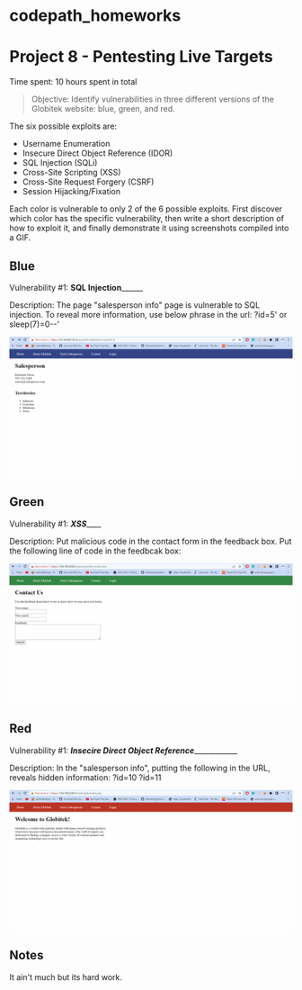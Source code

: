 # codepath_homeworks
# Project 8 - Pentesting Live Targets

Time spent: 10 hours spent in total

> Objective: Identify vulnerabilities in three different versions of the Globitek website: blue, green, and red.

The six possible exploits are:

* Username Enumeration
* Insecure Direct Object Reference (IDOR)
* SQL Injection (SQLi)
* Cross-Site Scripting (XSS)
* Cross-Site Request Forgery (CSRF)
* Session Hijacking/Fixation

Each color is vulnerable to only 2 of the 6 possible exploits. First discover which color has the specific vulnerability, then write a short description of how to exploit it, and finally demonstrate it using screenshots compiled into a GIF.

## Blue

Vulnerability #1: ______SQL Injection____________

Description: The page "salesperson info" page is vulnerable to SQL injection. To reveal more information, use below phrase in the url: 
          ?id=5' or sleep(7)=0--'

<img src="blue-vuln1.gif">


## Green

Vulnerability #1: _______XSS___________

Description: Put malicious code in the contact form in the feedback box. Put the following line of code in the feedbcak box: 
<script>alert('You have been hacked! by anup')</script>

<img src="green-vuln1.gif">


## Red

Vulnerability #1: ___Insecire Direct Object Reference_______________

Description: In the "salesperson info", putting the following in the URL, reveals hidden information: 
      ?id=10
      ?id=11 

<img src="red-vuln1.gif">


## Notes

It ain't much but its hard work.
